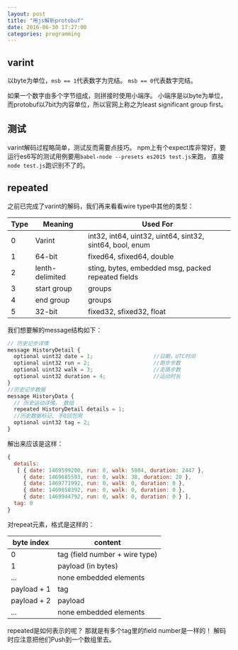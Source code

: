 ```yaml
---
layout: post
title: "用js解析protobuf"
date: 2016-06-30 17:27:00
categories: programming
---
```


## varint

以byte为单位，`msb == 1`代表数字为完结。
`msb == 0`代表数字完结。

如果一个数字由多个字节组成，则拼接时使用小端序。
小端序是以byte为单位，而protobuf以7bit为内容单位，所以官网上称之为least significant group first。

## 测试
varint解码过程略简单，测试反而需要点技巧。
npm上有个expect库非常好，要运行es6写的测试用例要用`babel-node --presets es2015 test.js`来跑，
直接`node test.js`跑识别不了的。

## repeated

之前已完成了varint的解码，我们再来看看wire type中其他的类型：

|  Type  |  Meaning  |  Used For  |
| ------ | --------- | ---------- |
| 0      | Varint    | int32, int64, uint32, uint64, sint32, sint64, bool, enum |
| 1      | 64-bit    | fixed64, sfixed64, double |
| 2      | lenth-delimited | sting, bytes, embedded msg, packed repeated fields |
| 3      | start group | groups |
| 4      | end group   | groups |
| 5      | 32-bit      | fixed32, sfixed32, float |

我们想要解的message结构如下：

```javascript
// 历史记步详情
message HistoryDetail {
  optional uint32 date = 1;                   //日期，UTC时间
  optional uint32 run = 2;                    //跑步步数
  optional uint32 walk = 3;                   //走路步数
  optional uint32 duration = 4;               //运动时长
}
//历史记步数据
message HistoryData {
  // 历史运动详情， 数组
  repeated HistoryDetail details = 1;
  //历史数据标记, 手Q回包用
  optional uint32 tag = 2;
}
```

解出来应该是这样：

```javascript
{
  details:
   [ { date: 1469599200, run: 0, walk: 5804, duration: 2447 },
     { date: 1469685593, run: 0, walk: 38, duration: 20 },
     { date: 1469771992, run: 0, walk: 0, duration: 0 },
     { date: 1469858392, run: 0, walk: 0, duration: 0 },
     { date: 1469944792, run: 0, walk: 0, duration: 0 } ],
  tag: 0
}
```

对repeat元素，格式是这样的：

| byte index | content |
| ---------- | ------- |
| 0          | tag (field number + wire type) |
| 1          | payload (in bytes) |
| ...        | none embedded elements     |
| payload + 1 | tag |
| payload + 2 | payload |
| ...         | none embedded elements |

repeated是如何表示的呢？ 那就是有多个tag里的field number是一样的！
解码时应注意把他们Push到一个数组里去。

